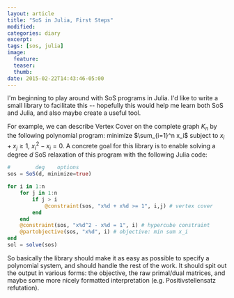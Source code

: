 ```yaml
---
layout: article
title: "SoS in Julia, First Steps"
modified:
categories: diary
excerpt:
tags: [sos, julia]
image:
  feature:
  teaser:
  thumb:
date: 2015-02-22T14:43:46-05:00
---
```


I'm beginning to play around with SoS programs in Julia. I'd like to write a small library to facilitate this -- hopefully this would help me learn both SoS and Julia, and also maybe create a useful tool.

For example, we can describe Vertex Cover on the complete graph $K_n$ by the following polynomial program: minimize $\sum_{i=1}^n x_i$ subject to $x_i + x_j \geq 1$, $x_i^2 - x_i = 0$. A concrete goal for this library is to enable solving a degree $d$ SoS relaxation of this program with the following Julia code:
``` julia
#        deg    options
sos = SoS(d, minimize=true)

for i in 1:n
    for j in 1:n
        if j > i
            @constraint(sos, "x%d + x%d >= 1", i,j) # vertex cover
        end 
    end
    @constraint(sos, "x%d^2 - x%d = 1", i) # hypercube constraint
    @partobjective(sos, "x%d", i) # objective: min sum x_i
end
sol = solve(sos)
```
So basically the library should make it as easy as possible to specify a polynomial system, and should handle the rest of the work. It should spit out the output in various forms: the objective, the raw primal/dual matrices, and maybe some more nicely formatted interpretation (e.g. Positivstellensatz refutation).

